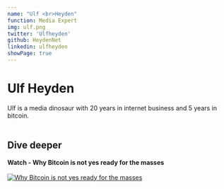 ```yaml
---
name: "Ulf <br>Heyden"
function: Media Expert
img: ulf.png
twitter: 'Ulfheyden'
github: HeydenNet
linkedin: ulfheyden
showPage: true
---
```


# Ulf Heyden
 
Ulf is a media dinosaur with 20 years in internet business and 5 years in bitcoin.
<br><br>

## Dive deeper


<div class="grid grid-cols-2 gap-5">
<div class="p-3 my-2">

**Watch - Why Bitcoin is not yes ready for the masses**  <br><br>
[![Why Bitcoin is not yes ready for the masses](/2022/content/ulf1.png)](https://www.youtube.com/watch?v=NTSAxtMvz3A/)
</div>



</div>

<br>






